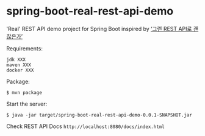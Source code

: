 # spring-boot-real-rest-api-demo
'Real' REST API demo project for Spring Boot inspired by [‘그런 REST API로 괜찮은가’](https://www.youtube.com/watch?v=RP_f5dMoHFc)

Requirements:
```
jdk XXX
maven XXX
docker XXX
```
Package:
```
$ mvn package
```
Start the server:
```
$ java -jar target/spring-boot-real-rest-api-demo-0.0.1-SNAPSHOT.jar
```
Check REST API Docs `http://localhost:8080/docs/index.html`
